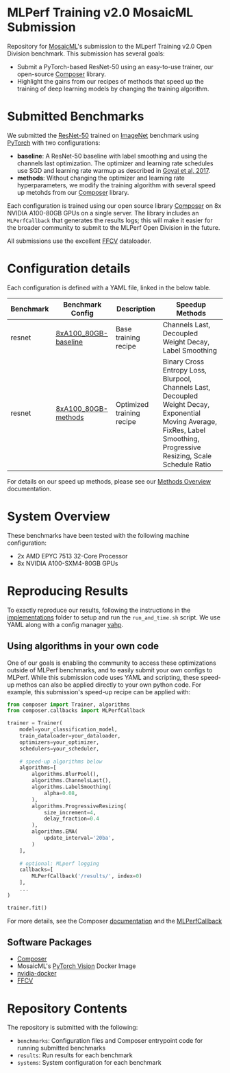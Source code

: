 # MLPerf Training v2.0 MosaicML Submission

Repository for [MosaicML](http://www.mosaicml.com)'s submission to the MLperf Training v2.0 Open Division benchmark. This submission has several goals:
* Submit a PyTorch-based ResNet-50 using an easy-to-use trainer, our open-source [Composer](https://github.com/mosaicml/composer) library.
* Highlight the gains from our recipes of methods that speed up the training of deep learning models by changing the training algorithm.

# Submitted Benchmarks

We submitted the [ResNet-50](https://github.com/mlcommons/training/tree/master/image_classification) 
trained on [ImageNet](http://image-net.org/) benchmark using [PyTorch](http://pytorch.org) with two configurations:
* **baseline**: A ResNet-50 baseline with label smoothing and using the channels last optimization. The optimizer and learning rate schedules use SGD and learning rate warmup as described in [Goyal et al, 2017](https://arxiv.org/pdf/1706.02677.pdf). 
* **methods**: Without changing the optimizer and learning rate hyperparameters, we modify the training algorithm with several speed up metohds from our [Composer](https://github.com/mosaicml/composer) library.

Each configuration is trained using our open source library [Composer](https://github.com/mosaicml/composer) on 8x NVIDIA A100-80GB GPUs on a single server. The library includes an `MLPerfCallback` that generates the results logs; this will make it easier for the broader community to submit to the MLPerf Open Division in the future.

All submissions use the excellent [FFCV](https://github.com/libffcv/ffcv) dataloader. 

# Configuration details

Each configuration is defined with a YAML file, linked in the below table.

| Benchmark | Benchmark Config | Description | Speedup Methods |
| --- | --- | --- | --- |
| resnet | [8xA100_80GB-baseline](benchmarks/resnet/implementations/8xA100_80GB-baseline/config.yaml) | Base training recipe | Channels Last, Decoupled Weight Decay, Label Smoothing |
| resnet | [8xA100_80GB-methods](benchmarks/resnet/implementations/8xA100_80GB-methods/config.yaml) | Optimized training recipe | Binary Cross Entropy Loss, Blurpool, Channels Last, Decoupled Weight Decay, Exponential Moving Average, FixRes, Label Smoothing, Progressive Resizing, Scale Schedule Ratio |

For details on our speed up methods, please see our [Methods Overview](https://docs.mosaicml.com/en/stable/method_cards/methods_overview.html) documentation.

# System Overview 

These benchmarks have been tested with the following machine configuration:

* 2x AMD EPYC 7513 32-Core Processor
* 8x NVIDIA A100-SXM4-80GB GPUs

# Reproducing Results

To exactly reproduce our results, following the instructions in the [implementations](benchmarks/resnet/implementations/composer) folder to setup and run the `run_and_time.sh` script. We use YAML along with a config manager [yahp](https://github.com/mosaicml/yahp).

## Using algorithms in your own code

One of our goals is enabling the community to access these optimizations outside of MLPerf benchmarks, and to easily submit your own configs to MLPerf. While this submission code uses YAML and scripting, these speed-up methos can also be applied directly to your own python code. For example, this submission's speed-up recipe can be applied with:

```python
from composer import Trainer, algorithms
from composer.callbacks import MLPerfCallback

trainer = Trainer(
    model=your_classification_model,
    train_dataloader=your_dataloader,
    optimizers=your_optimizer,
    schedulers=your_scheduler,
    
    # speed-up algorithms below
    algorithms=[
        algorithms.BlurPool(),
        algorithms.ChannelsLast(),
        algorithms.LabelSmoothing(
            alpha=0.08,
        ),
        algorithms.ProgressiveResizing(
            size_increment=4,
            delay_fraction=0.4
        ),
        algorithms.EMA(
            update_interval='20ba',
        )
    ],
    
    # optional: MLperf logging
    callbacks=[
        MLPerfCallback('/results/', index=0)
    ],
    ...
)

trainer.fit()

```

For more details, see the Composer [documentation](https://docs.mosaicml.com/en/stable/) and the [MLPerfCallback](https://docs.mosaicml.com/en/stable/api_reference/composer.callbacks.mlperf.html#composer.callbacks.mlperf.MLPerfCallback)

## Software Packages

* [Composer](https://github.com/mosaicml/composer)
* MosaicML's [PyTorch Vision](https://hub.docker.com/r/mosaicml/pytorch_vision/tags) Docker Image
* [nvidia-docker](https://github.com/NVIDIA/nvidia-docker)
* [FFCV](https://github.com/libffcv/ffcv)

# Repository Contents

The repository is submitted with the following:

* `benchmarks`: Configuration files and Composer entrypoint code for running submitted benchmarks
* `results`: Run results for each benchmark
* `systems`: System configuration for each benchmark

